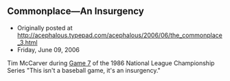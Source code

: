 ## Commonplace—An Insurgency

 * Originally posted at http://acephalous.typepad.com/acephalous/2006/06/the_commonplace_3.html
 * Friday, June 09, 2006



Tim McCarver during [Game 7](http://www.amazon.com/exec/obidos/ASIN/B000CRR39W/diesekoschmar-20) of the 1986 National League Championship Series
"This isn't a baseball game, it's an insurgency."
		
